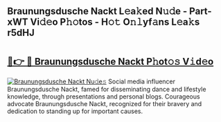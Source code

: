 ## Braunungsdusche Nackt L𝚎a𝚔ed N𝚞𝚍e - Part-xWT Vi𝚍𝚎o P𝚑𝚘tos - H𝚘𝚝 O𝚗𝚕yf𝚊ns L𝚎a𝚔s r5dHJ

# <h2><a href="http://kfa9uh1.oniu.top/?m=Braunungsdusche+Nackt">🔗👉 🔴 Braunungsdusche Nackt P𝚑ot𝚘𝚜 V𝚒d𝚎o</a></h2>

[![Braunungsdusche Nackt Nu𝚍e𝚜](https://i.imgur.com/0qMVB7G.gif)](http://kfa9uh1.oniu.top/?m=Braunungsdusche+Nackt)
Social media influencer Braunungsdusche Nackt, famed for disseminating dance and lifestyle knowledge, through presentations and personal blogs. Courageous advocate Braunungsdusche Nackt, recognized for their bravery and dedication to standing up for important causes.  
